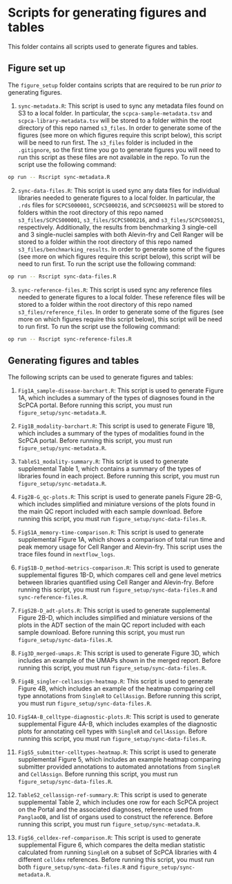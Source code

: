 # Scripts for generating figures and tables

This folder contains all scripts used to generate figures and tables.

## Figure set up

The `figure_setup` folder contains scripts that are required to be run _prior to_ generating figures.

1. `sync-metadata.R`: This script is used to sync any metadata files found on S3 to a local folder.
In particular, the `scpca-sample-metadata.tsv` and `scpca-library-metadata.tsv` will be stored to a folder within the root directory of this repo named `s3_files`.
In order to generate some of the figures (see more on which figures require this script below), this script will be need to run first.
The `s3_files` folder is included in the `.gitignore`, so the first time you go to generate figures you will need to run this script as these files are not available in the repo.
To run the script use the following command:

```sh
op run -- Rscript sync-metadata.R
```

2. `sync-data-files.R`: This script is used sync any data files for individual libraries needed to generate figures to a local folder.
In particular, the `.rds` files for `SCPCS000001`, `SCPCS000216`, and `SCPCS000251` will be stored to folders within the root directory of this repo named `s3_files/SCPCS000001`, `s3_files/SCPCS000216`, and `s3_files/SCPCS000251`, respectively.
Additionally, the results from benchmarking 3 single-cell and 3 single-nuclei samples with both Alevin-fry and Cell Ranger will be stored to a folder within the root directory of this repo named `s3_files/benchmarking_results`.
In order to generate some of the figures (see more on which figures require this script below), this script will be need to run first.
To run the script use the following command:

```sh
op run -- Rscript sync-data-files.R
```

3. `sync-reference-files.R`: This script is used sync any reference files needed to generate figures to a local folder.
These reference files will be stored to a folder within the root directory of this repo named `s3_files/reference_files`.
In order to generate some of the figures (see more on which figures require this script below), this script will be need to run first.
To run the script use the following command:

```sh
op run -- Rscript sync-reference-files.R
```

## Generating figures and tables

The following scripts can be used to generate figures and tables:

1. `Fig1A_sample-disease-barchart.R`: This script is used to generate Figure 1A, which includes a summary of the types of diagnoses found in the ScPCA portal.
Before running this script, you must run `figure_setup/sync-metadata.R`.

2. `Fig1B_modality-barchart.R`: This script is used to generate Figure 1B, which includes a summary of the types of modalities found in the ScPCA portal.
Before running this script, you must run `figure_setup/sync-metadata.R`.

3. `TableS1_modality-summary.R`: This script is used to generate supplemental Table 1, which contains a summary of the types of libraries found in each project.
Before running this script, you must run `figure_setup/sync-metadata.R`.

4. `Fig2B-G_qc-plots.R`: This script is used to generate panels Figure 2B-G, which includes simplified and miniature versions of the plots found in the main QC report included with each sample download.
Before running this script, you must run `figure_setup/sync-data-files.R`.

5. `FigS1A_memory-time-comparison.R`: This script is used to generate supplemental Figure 1A, which shows a comparison of total run time and peak memory usage for Cell Ranger and Alevin-fry.
This script uses the trace files found in `nextflow_logs`.

6. `FigS1B-D_method-metrics-comparison.R`: This script is used to generate supplemental figures 1B-D, which compares cell and gene level metrics between libraries quantified using Cell Ranger and Alevin-fry.
Before running this script, you must run `figure_setup/sync-data-files.R` and `sync-reference-files.R`.

7. `FigS2B-D_adt-plots.R`: This script is used to generate supplemental Figure 2B-D, which includes simplified and miniature versions of the plots in the ADT section of the main QC report included with each sample download.
Before running this script, you must run `figure_setup/sync-data-files.R`.

8. `Fig3D_merged-umaps.R`: This script is used to generate Figure 3D, which includes an example of the UMAPs shown in the merged report.
Before running this script, you must run `figure_setup/sync-data-files.R`.

9. `Fig4B_singler-cellassign-heatmap.R`: This script is used to generate Figure 4B, which includes an example of the heatmap comparing cell type annotations from `SingleR` to `CellAssign`.
Before running this script, you must run `figure_setup/sync-data-files.R`.

10. `FigS4A-B_celltype-diagnostic-plots.R`: This script is used to generate supplemental Figure 4A-B, which includes examples of the diagnostic plots for annotating cell types with `SingleR` and `CellAssign`.
Before running this script, you must run `figure_setup/sync-data-files.R`.

11. `FigS5_submitter-celltypes-heatmap.R`: This script is used to generate supplemental Figure 5, which includes an example heatmap comparing submitter provided annotations to automated annotations from `SingleR` and `CellAssign`.
Before running this script, you must run `figure_setup/sync-data-files.R`.

12. `TableS2_cellassign-ref-summary.R`: This script is used to generate supplemental Table 2, which includes one row for each ScPCA project on the Portal and the associated diagnoses, reference used from `PanglaoDB`, and list of organs used to construct the reference.
Before running this script, you must run `figure_setup/sync-metadata.R`.

13. `FigS6_celldex-ref-comparison.R`: This script is used to generate supplemental Figure 6, which compares the delta median statistic calculated from running `SingleR` on a subset of ScPCA libraries with 4 different `celldex` references.
Before running this script, you must run both `figure_setup/sync-data-files.R` and `figure_setup/sync-metadata.R`.

